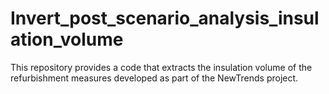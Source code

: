 # Invert_post_scenario_analysis_insulation_volume
This repository provides a code that extracts the insulation volume of the refurbishment measures developed as part of the NewTrends project.
